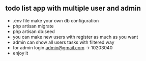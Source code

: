 ## todo list app with multiple user and admin


* .env file make your own db configuration
* php artisan migrate
* php artisan db:seed
* you can make new users with register as much as you want
* admin can show all users tasks with filtered way
* for admin login admin@gmail.com -> 10203040
* enjoy it
